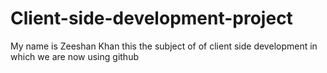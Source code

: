# Client-side-development-project
My name is Zeeshan Khan
this the subject of of client side development in which we are now using github
